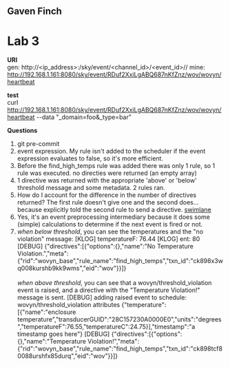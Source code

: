 ## Gaven Finch
# Lab 3

**URI**\
gen:  http://<ip_address>:<port>/sky/event/<channel_id>/<event_id>/<domain>/<name>
mine: http://192.168.1.161:8080/sky/event/RDuf2XxiLgABQ687nKfZnz/wov/wovyn/heartbeat

**test**\
curl http://192.168.1.161:8080/sky/event/RDuf2XxiLgABQ687nKfZnz/wov/wovyn/heartbeat --data "_domain=foo&_type=bar"

**Questions**
1. git pre-commit
2. event expression.  My rule isn't added to the scheduler if the event expression evaluates to false, so it's more efficient.
3. Before the find_high_temps rule was added there was only 1 rule, so 1 rule was executed.  no directies were returned (an empty array)
4. 1 directive was returned with the appropriate 'above' or 'below' threshold message and some metadata.  2 rules ran.
5. How do I account for the difference in the number of directives returned?  The first rule doesn't give one and the second does... because  explicitly told the second rule to send a directive. [swimlane](https://swimlanes.io/#bY4xDoMwEAT7e4XLpIgo0lHkBfmDZfBinwRnZF9A/D6ABJGSdKfdm9Eqa4/aPF1j7kSQwAJze5gxpxal2AiXtYHT2sxpWqQ+A6Kfnw3sWLyNHKJVDGM5MMG8B8hOXxk2w3mWQFRVX8Qm0ZhRYuq9laTcceuUkxyuTztx6veK6I/Fc0arPGFdcd6XYZ3sAq5v)
6. Yes, it's an event preprocessing intermediary because it does some (simple) calculations to determine if the next event is fired or not.
7. _when below threshold_, you can see the temperatures and the "no violation" message:
\[KLOG] temperatureF:  76.44
\[KLOG] ent:  80
\[DEBUG] {"directives":[{"options":{},"name":"No Temperature Violation.","meta":{"rid":"wovyn_base","rule_name":"find_high_temps","txn_id":"ck898x3wq008kurshb9kk9wms","eid":"wov"}}]}\
\
_when above threshold_, you can see that a wovyn/threshold_violation event is raised, and a directive with the "Temperature Violation!" message is sent.
\[DEBUG] adding raised event to schedule: wovyn/threshold_violation attributes {"temperature":[{"name":"enclosure temperature","transducerGUID":"28C157230A0000E0","units":"degrees","temperatureF":76.55,"temperatureC":24.75}],"timestamp":"a timestamp goes here"}
\[DEBUG] {"directives":[{"options":{},"name":"Temperature Violation!","meta":{"rid":"wovyn_base","rule_name":"find_high_temps","txn_id":"ck898tcf80088urshfx85durq","eid":"wov"}}]}
